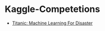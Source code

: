 # Kaggle-Competetions
  * [Titanic: Machine Learning For Disaster](https://github.com/TanzeemAlam/Kaggle-Competetions/blob/master/Titanic:%20Machine%20Learning%20From%20Disaster/Titanic(Kaggle%20Competition).ipynb)
